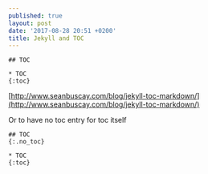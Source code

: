 ```yaml
---
published: true
layout: post
date: '2017-08-28 20:51 +0200'
title: Jekyll and TOC
---
```

    ## TOC

    * TOC
    {:toc}

[http://www.seanbuscay.com/blog/jekyll-toc-markdown/](http://www.seanbuscay.com/blog/jekyll-toc-markdown/)

Or to have no toc entry for toc itself

    ## TOC
    {:.no_toc}

    * TOC
    {:toc}
